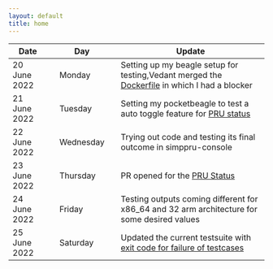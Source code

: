 ```yaml
---
layout: default
title: home
---
```


|Date        ||Day          ||Update
| -----------|-|------------|-|-------------|
20 June 2022 ||Monday       || Setting up my beagle setup for testing,Vedant merged the [Dockerfile](https://github.com/VedantParanjape/simpPRU/commit/ba4d5967241bed56705df76ca6217de0f33f8c83) in which I had a blocker
21 June 2022 ||Tuesday      || Setting my pocketbeagle to test a auto toggle feature for [PRU status](https://github.com/VedantParanjape/simpPRU/issues/24)
22 June 2022 ||Wednesday    || Trying out code and testing its final outcome in simppru-console
23 June 2022 ||Thursday     || PR opened for the [PRU Status](https://github.com/VedantParanjape/simpPRU/pull/37)
24 June 2022 ||Friday       || Testing outputs coming different for x86_64 and 32 arm architecture for some desired values
25 June 2022 ||Saturday     || Updated the current testsuite with [exit code for failure of testcases](https://github.com/VedantParanjape/simpPRU/pull/38)  